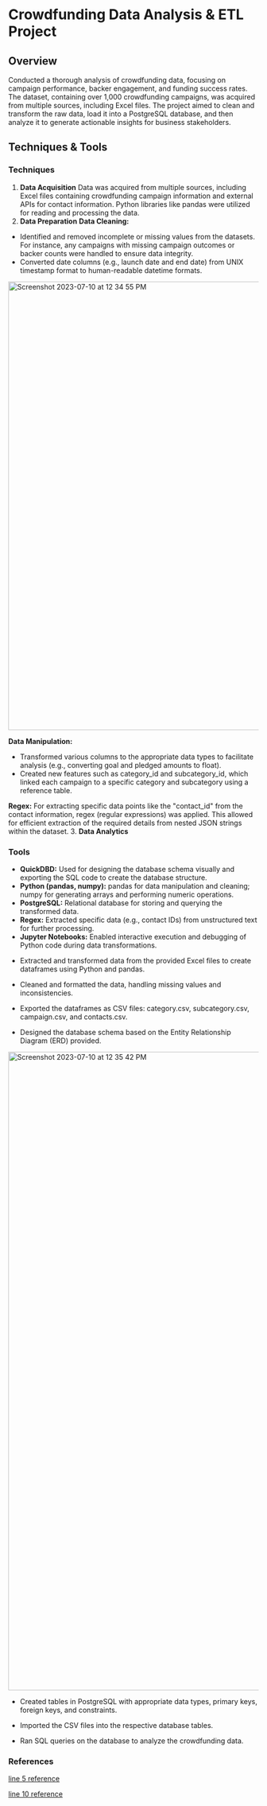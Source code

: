 # Crowdfunding Data Analysis & ETL Project

## Overview
Conducted a thorough analysis of crowdfunding data, focusing on campaign performance, backer engagement, and funding success rates. The dataset, containing over 1,000 crowdfunding campaigns, was acquired from multiple sources, including Excel files. The project aimed to clean and transform the raw data, load it into a PostgreSQL database, and then analyze it to generate actionable insights for business stakeholders.

## Techniques & Tools
### Techniques
1. **Data Acquisition**
Data was acquired from multiple sources, including Excel files containing crowdfunding campaign information and external APIs for contact information. Python libraries like pandas were utilized for reading and processing the data.
2. **Data Preparation**
**Data Cleaning:**
* Identified and removed incomplete or missing values from the datasets. For instance, any campaigns with missing campaign outcomes or backer counts were handled to ensure data integrity.
* Converted date columns (e.g., launch date and end date) from UNIX timestamp format to human-readable datetime formats.

<img width="902" alt="Screenshot 2023-07-10 at 12 34 55 PM" src="https://github.com/m-janssens-boop/Crowdfunding_ETL/assets/127706155/87743cc5-e8a1-49b2-89a4-770226cadaaa">

**Data Manipulation:** 
* Transformed various columns to the appropriate data types to facilitate analysis (e.g., converting goal and pledged amounts to float).
* Created new features such as category_id and subcategory_id, which linked each campaign to a specific category and subcategory using a reference table.

**Regex:** 
For extracting specific data points like the "contact_id" from the contact information, regex (regular expressions) was applied. This allowed for efficient extraction of the required details from nested JSON strings within the dataset.
3. **Data Analytics**

### Tools
* **QuickDBD:** Used for designing the database schema visually and exporting the SQL code to create the database structure.
* **Python (pandas, numpy):** pandas for data manipulation and cleaning; numpy for generating arrays and performing numeric operations.
* **PostgreSQL:** Relational database for storing and querying the transformed data.
* **Regex:** Extracted specific data (e.g., contact IDs) from unstructured text for further processing.
* **Jupyter Notebooks:** Enabled interactive execution and debugging of Python code during data transformations.


- Extracted and transformed data from the provided Excel files to create dataframes using Python and pandas.

- Cleaned and formatted the data, handling missing values and inconsistencies.
  


- Exported the dataframes as CSV files: category.csv, subcategory.csv, campaign.csv, and contacts.csv.

- Designed the database schema based on the Entity Relationship Diagram (ERD) provided.

<img width="1284" alt="Screenshot 2023-07-10 at 12 35 42 PM" src="https://github.com/m-janssens-boop/Crowdfunding_ETL/assets/127706155/aa8a16aa-728e-4492-8bd6-c2c69140e092">

- Created tables in PostgreSQL with appropriate data types, primary keys, foreign keys, and constraints.

- Imported the CSV files into the respective database tables.

- Ran SQL queries on the database to analyze the crowdfunding data.

### References ###

[line 5 reference](https://sparkbyexamples.com/pandas/pandas-split-column/#:~:text=In%20Pandas%2C%20the%20apply(),to%20split%20into%20two%20columns)

[line 10 reference](https://stackoverflow.com/questions/2050637/appending-the-same-string-to-a-list-of-strings-in-python)
